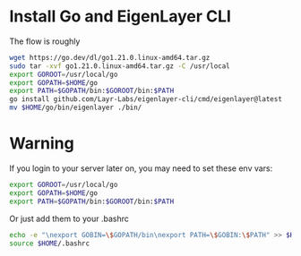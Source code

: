# Install Go and EigenLayer CLI

The flow is roughly

```bash
wget https://go.dev/dl/go1.21.0.linux-amd64.tar.gz
sudo tar -xvf go1.21.0.linux-amd64.tar.gz -C /usr/local
export GOROOT=/usr/local/go
export GOPATH=$HOME/go
export PATH=$GOPATH/bin:$GOROOT/bin:$PATH
go install github.com/Layr-Labs/eigenlayer-cli/cmd/eigenlayer@latest
mv $HOME/go/bin/eigenlayer ./bin/
```


# Warning

If you login to your server later on, you may need to set these env vars:

```bash
export GOROOT=/usr/local/go
export GOPATH=$HOME/go
export PATH=$GOPATH/bin:$GOROOT/bin:$PATH
```

Or just add them to your .bashrc

```bash
echo -e "\nexport GOBIN=\$GOPATH/bin\nexport PATH=\$GOBIN:\$PATH" >> $HOME/.bashrc
source $HOME/.bashrc
```
